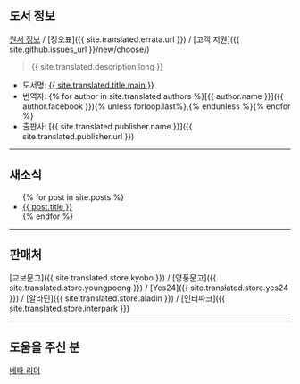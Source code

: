 ## 도서 정보

[원서 정보](original-book-info.html) / [정오표]({{ site.translated.errata.url }}) / [고객 지원]({{ site.github.issues_url }}/new/choose/) 

> {{ site.translated.description.long }}

* 도서명: [{{ site.translated.title.main }}]()
* 번역자: 
{% for author in site.translated.authors %}[{{ author.name }}]({{ author.facebook }}){% unless forloop.last%},{% endunless %}{% endfor %}
* 출판사: [{{ site.translated.publisher.name }}]({{ site.translated.publisher.url }})

***

## 새소식

<ul>
  {% for post in site.posts %}
    <li>
      <a href="{{ post.url }}">{{ post.title }}</a>
    </li>
  {% endfor %}
</ul>

***

## 판매처

[교보문고]({{ site.translated.store.kyobo }}) / [영풍문고]({{ site.translated.store.youngpoong }}) / [Yes24]({{ site.translated.store.yes24 }}) / [알라딘]({{ site.translated.store.aladin }}) / [인터파크]({{ site.translated.store.interpark }})

***

## 도움을 주신 분

[베타 리더](beta-readers.html)
